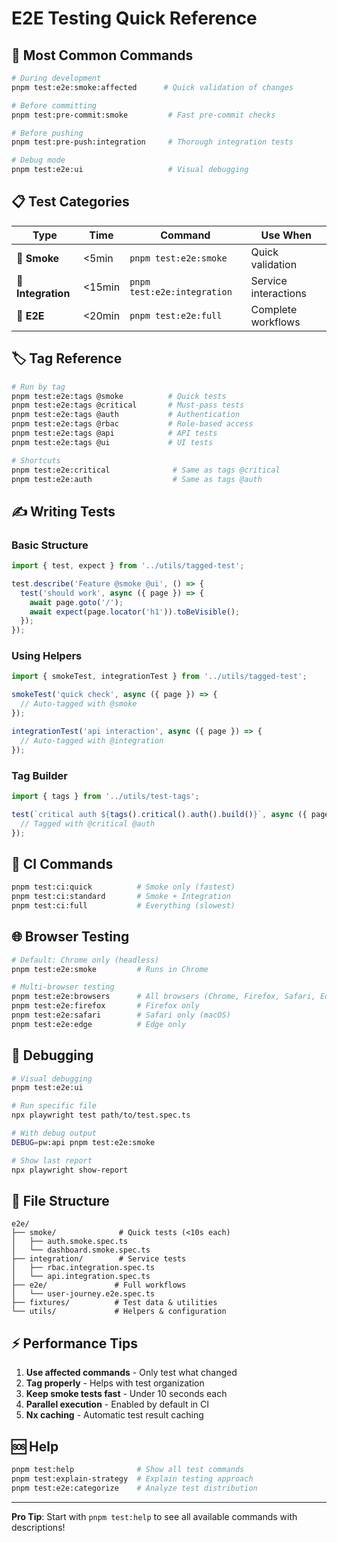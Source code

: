 # E2E Testing Quick Reference

## 🚀 Most Common Commands

```bash
# During development
pnpm test:e2e:smoke:affected      # Quick validation of changes

# Before committing  
pnpm test:pre-commit:smoke         # Fast pre-commit checks

# Before pushing
pnpm test:pre-push:integration     # Thorough integration tests

# Debug mode
pnpm test:e2e:ui                   # Visual debugging
```

## 📋 Test Categories

| Type | Time | Command | Use When |
|------|------|---------|----------|
| 🏃 **Smoke** | <5min | `pnpm test:e2e:smoke` | Quick validation |
| 🚶 **Integration** | <15min | `pnpm test:e2e:integration` | Service interactions |
| 🐌 **E2E** | <20min | `pnpm test:e2e:full` | Complete workflows |

## 🏷️ Tag Reference

```bash
# Run by tag
pnpm test:e2e:tags @smoke          # Quick tests
pnpm test:e2e:tags @critical       # Must-pass tests  
pnpm test:e2e:tags @auth           # Authentication
pnpm test:e2e:tags @rbac           # Role-based access
pnpm test:e2e:tags @api            # API tests
pnpm test:e2e:tags @ui             # UI tests

# Shortcuts
pnpm test:e2e:critical              # Same as tags @critical
pnpm test:e2e:auth                  # Same as tags @auth
```

## ✍️ Writing Tests

### Basic Structure
```typescript
import { test, expect } from '../utils/tagged-test';

test.describe('Feature @smoke @ui', () => {
  test('should work', async ({ page }) => {
    await page.goto('/');
    await expect(page.locator('h1')).toBeVisible();
  });
});
```

### Using Helpers
```typescript
import { smokeTest, integrationTest } from '../utils/tagged-test';

smokeTest('quick check', async ({ page }) => {
  // Auto-tagged with @smoke
});

integrationTest('api interaction', async ({ page }) => {
  // Auto-tagged with @integration  
});
```

### Tag Builder
```typescript
import { tags } from '../utils/test-tags';

test(`critical auth ${tags().critical().auth().build()}`, async ({ page }) => {
  // Tagged with @critical @auth
});
```

## 🔧 CI Commands

```bash
pnpm test:ci:quick          # Smoke only (fastest)
pnpm test:ci:standard       # Smoke + Integration  
pnpm test:ci:full           # Everything (slowest)
```

## 🌐 Browser Testing

```bash
# Default: Chrome only (headless)
pnpm test:e2e:smoke         # Runs in Chrome

# Multi-browser testing
pnpm test:e2e:browsers      # All browsers (Chrome, Firefox, Safari, Edge)
pnpm test:e2e:firefox       # Firefox only
pnpm test:e2e:safari        # Safari only (macOS)
pnpm test:e2e:edge          # Edge only
```

## 🐛 Debugging

```bash
# Visual debugging
pnpm test:e2e:ui

# Run specific file
npx playwright test path/to/test.spec.ts

# With debug output
DEBUG=pw:api pnpm test:e2e:smoke

# Show last report
npx playwright show-report
```

## 📁 File Structure

```
e2e/
├── smoke/              # Quick tests (<10s each)
│   ├── auth.smoke.spec.ts
│   └── dashboard.smoke.spec.ts
├── integration/        # Service tests  
│   ├── rbac.integration.spec.ts
│   └── api.integration.spec.ts
├── e2e/               # Full workflows
│   └── user-journey.e2e.spec.ts
├── fixtures/          # Test data & utilities
└── utils/             # Helpers & configuration
```

## ⚡ Performance Tips

1. **Use affected commands** - Only test what changed
2. **Tag properly** - Helps with test organization
3. **Keep smoke tests fast** - Under 10 seconds each
4. **Parallel execution** - Enabled by default in CI
5. **Nx caching** - Automatic test result caching

## 🆘 Help

```bash
pnpm test:help              # Show all test commands
pnpm test:explain-strategy  # Explain testing approach
pnpm test:e2e:categorize    # Analyze test distribution
```

---
**Pro Tip**: Start with `pnpm test:help` to see all available commands with descriptions!